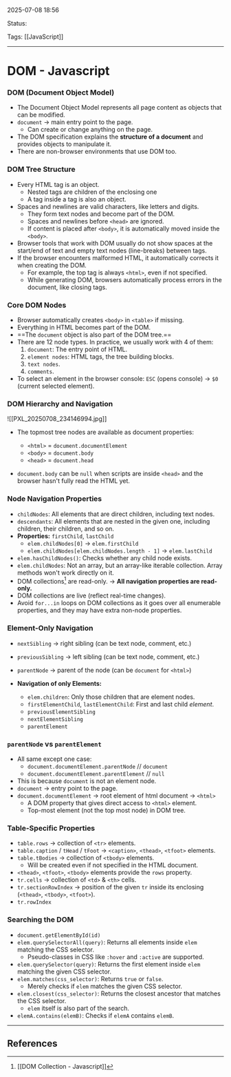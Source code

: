 
2025-07-08 18:56

Status:

Tags: [[JavaScript]]

---
# DOM - Javascript
### DOM (Document Object Model) 

- The Document Object Model represents all page content as objects that can be modified.
- `document` → main entry point to the page.
    - Can create or change anything on the page.
- The DOM specification explains the **structure of a document** and provides objects to manipulate it.
- There are non-browser environments that use DOM too.

### DOM Tree Structure

- Every HTML tag is an object.
	- Nested tags are children of the enclosing one
	- A tag inside a tag is also an object.
- Spaces and newlines are valid characters, like letters and digits.
    - They form text nodes and become part of the DOM.
    - Spaces and newlines before `<head>` are ignored.    
    - If content is placed after `<body>`, it is automatically moved inside the `<body>`.
- Browser tools that work with DOM usually do not show spaces at the start/end of text and empty text nodes (line-breaks) between tags.
- If the browser encounters malformed HTML, it automatically corrects it when creating the DOM.
    - For example, the top tag is always `<html>`, even if not specified.
    - While generating DOM, browsers automatically process errors in the document, like closing tags.
        
### Core DOM Nodes

- Browser automatically creates `<body>` in `<table>` if missing.
- Everything in HTML becomes part of the DOM.
- ==The `document` object is also part of the DOM tree.==
- There are 12 node types. In practice, we usually work with 4 of them:
    1. `document`: The entry point of HTML.
    2. `element nodes`: HTML tags, the tree building blocks.
    3. `text nodes`.
    4. `comments`.
- To select an element in the browser console: `ESC` (opens console) → `$0` (current selected element).
    
### DOM Hierarchy and Navigation
![[PXL_20250708_234146994.jpg]]
                
- The topmost tree nodes are available as document properties:
    - `<html>` = `document.documentElement`
    - `<body>` = `document.body`
    - `<head>` = `document.head`
        
- `document.body` can be `null` when scripts are inside `<head>` and the browser hasn't fully read the HTML yet.
    
### Node Navigation Properties

- `childNodes`: All elements that are direct children, including text nodes.
- `descendants`: All elements that are nested in the given one, including children, their children, and so on.
- **Properties:** `firstChild`, `lastChild`
    - `elem.childNodes[0]` → `elem.firstChild`
    - `elem.childNodes[elem.childNodes.length - 1]` → `elem.lastChild`
- `elem.hasChildNodes()`: Checks whether any child node exists.
- `elem.childNodes`: Not an array, but an array-like iterable collection. Array methods won't work directly on it.
- DOM collections[^1] are read-only. -> **All navigation properties are read-only.**
- DOM collections are live (reflect real-time changes).
- Avoid `for...in` loops on DOM collections as it goes over all enumerable properties, and they may have extra non-node properties.

### Element-Only Navigation

- `nextSibling` → right sibling (can be text node, comment, etc.)
- `previousSibling` → left sibling (can be text node, comment, etc.)
- `parentNode` → parent of the node (can be `document` for `<html>`)
    
- **Navigation of only Elements:**
    - `elem.children`: Only those children that are element nodes.
    - `firstElementChild`, `lastElementChild`: First and last child _element_.
    - `previousElementSibling`
    - `nextElementSibling`
    - `parentElement`

### `parentNode` vs `parentElement`

- All same except one case:
    - `document.documentElement.parentNode` // `document`
    - `document.documentElement.parentElement` // `null`
- This is because `document` is not an element node.
- `document` -> entry point to the page.
- `document.documentElement` -> root element of html document -> `<html>`
	- A DOM property that gives direct access to `<html>` element.
	- Top-most element (not the top most node) in DOM tree.

### Table-Specific Properties

- `table.rows` → collection of `<tr>` elements.
- `table.caption` / `tHead` / `tFoot` → `<caption>`, `<thead>`, `<tfoot>` elements.
- `table.tBodies` → collection of `<tbody>` elements.
    - Will be created even if not specified in the HTML document.
- `<thead>`, `<tfoot>`, `<tbody>` elements provide the `rows` property.
- `tr.cells` → collection of `<td>` & `<th>` cells.
- `tr.sectionRowIndex` → position of the given `tr` inside its enclosing (`<thead>`, `<tbody>`, `<tfoot>`).
- `tr.rowIndex`
    
### Searching the DOM

- `document.getElementById(id)`
- `elem.querySelectorAll(query)`: Returns all elements inside `elem` matching the CSS selector.
    - Pseudo-classes in CSS like `:hover` and `:active` are supported.
- `elem.querySelector(query)`: Returns the first element inside `elem` matching the given CSS selector.
- `elem.matches(css_selector)`: Returns `true` or `false`.
    - Merely checks if `elem` matches the given CSS selector.
- `elem.closest(css_selector)`: Returns the closest ancestor that matches the CSS selector.
    - `elem` itself is also part of the search.
- `elemA.contains(elemB)`: Checks if `elemA` contains `elemB`.

---
## References
[^1]: [[DOM Collection - Javascript]]
